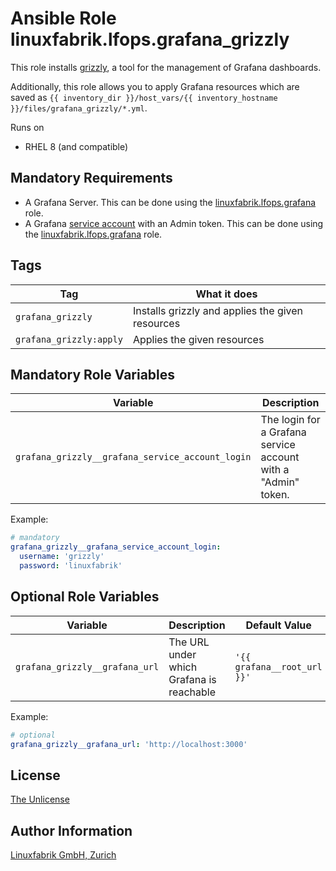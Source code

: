 # Ansible Role linuxfabrik.lfops.grafana_grizzly

This role installs [grizzly](https://grafana.github.io/grizzly/), a tool for the management of Grafana dashboards.

Additionally, this role allows you to apply Grafana resources which are saved as `{{ inventory_dir }}/host_vars/{{ inventory_hostname }}/files/grafana_grizzly/*.yml`.

Runs on

* RHEL 8 (and compatible)


## Mandatory Requirements

* A Grafana Server. This can be done using the [linuxfabrik.lfops.grafana](https://github.com/linuxfabrik/lfops/tree/main/roles/grafana) role.
* A Grafana [service account](https://grafana.com/docs/grafana/latest/administration/service-accounts/) with an Admin token. This can be done using the [linuxfabrik.lfops.grafana](https://github.com/linuxfabrik/lfops/tree/main/roles/grafana) role.


## Tags

| Tag                     | What it does                                     |
| ---                     | ------------                                     |
| `grafana_grizzly`       | Installs grizzly and applies the given resources |
| `grafana_grizzly:apply` | Applies the given resources                      |


## Mandatory Role Variables

| Variable | Description |
| -------- | ----------- |
| `grafana_grizzly__grafana_service_account_login` | The login for a Grafana service account with a "Admin" token. |

Example:
```yaml
# mandatory
grafana_grizzly__grafana_service_account_login:
  username: 'grizzly'
  password: 'linuxfabrik'
```


## Optional Role Variables

| Variable | Description | Default Value |
| -------- | ----------- | ------------- |
| `grafana_grizzly__grafana_url` | The URL under which Grafana is reachable | `'{{ grafana__root_url }}'` |

Example:
```yaml
# optional
grafana_grizzly__grafana_url: 'http://localhost:3000'
```


## License

[The Unlicense](https://unlicense.org/)


## Author Information

[Linuxfabrik GmbH, Zurich](https://www.linuxfabrik.ch)
